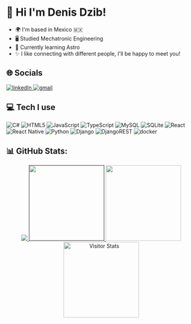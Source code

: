 
<div>
  <h1>
    👋 Hi I'm Denis Dzib! 
  </h1>
  <ul>
    <li>🌍 I'm based in Mexico 🇲🇽​ </li>
    <li>🖥️ Studied Mechatronic Engineering</li>
    <li>🚀 Currently learning Astro</li>
    <li>✨ I like connecting with different people, I'll be happy to meet you!</li>
  </ul>
  <h2>🌐 Socials</h2>
    <a href="https://linkedin.com/in/denis-dzib-091469171">
      <img src="https://img.shields.io/badge/LinkedIn-%230077B5.svg?logo=linkedin&logoColor=white" alt="linkedIn"/>
    </a>
    <a href="mailto:deagonz.5@gmail.com">
      <img src="https://img.shields.io/badge/Email-D14836?logo=gmail&logoColor=white" alt="gmail"/>
    </a>
  <h2>💻 Tech I use</h2>
    <img href="#" src="https://img.shields.io/badge/c%23-%23239120.svg?style=for-the-badge&logo=csharp&logoColor=white" alt="C#"/>
    <img src="https://img.shields.io/badge/html5-%23E34F26.svg?style=for-the-badge&logo=html5&logoColor=white" alt="HTML5" />
    <img src="https://img.shields.io/badge/javascript-%23323330.svg?style=for-the-badge&logo=javascript&logoColor=%23F7DF1E" alt="JavaScript"/>
    <img src="https://img.shields.io/badge/typescript-%23007ACC.svg?style=for-the-badge&logo=typescript&logoColor=white" alt="TypeScript"/>
    <img src="https://img.shields.io/badge/mysql-4479A1.svg?style=for-the-badge&logo=mysql&logoColor=white" alt="MySQL">
    <img src="https://img.shields.io/badge/sqlite-%2307405e.svg?style=for-the-badge&logo=sqlite&logoColor=white" alt="SQLite"/>
    <img src="https://img.shields.io/badge/react-%2320232a.svg?style=for-the-badge&logo=react&logoColor=%2361DAFB" alt="React"/>
    <img src="https://img.shields.io/badge/react_native-%2320232a.svg?style=for-the-badge&logo=react&logoColor=%2361DAFB" alt="React Native"/>
    <img src="https://img.shields.io/badge/python-3670A0?style=for-the-badge&logo=python&logoColor=ffdd54" alt="Python"/>
    <img src="https://img.shields.io/badge/django-%23092E20.svg?style=for-the-badge&logo=django&logoColor=white" alt="Django"/>
    <img src="https://img.shields.io/badge/DJANGO-REST-ff1709?style=for-the-badge&logo=django&logoColor=white&color=ff1709&labelColor=gray" alt="DjangoREST"/>
    <img src="https://img.shields.io/badge/docker-8bf9f8?style=for-the-badge&logo=docker&logoColor=blue&color=8bf9f8&labelColor=white" alt="docker"/>
  <h2>📊 GitHub Stats:</h2>
  <div align="center">
    <a href="https://github.com/deagonzDad">
      <img src="https://github-readme-stats.vercel.app/api?username=deagonzDad&theme=dark&hide_border=false&include_all_commits=true&count_private=false">
    </a>
    <a href="">
      <img height="200" src="https://nirzak-streak-stats.vercel.app/?user=deagonzDad&theme=dark&hide_border=false">
    </a>
    <a height="200" href="https://github.com/deagonzDad">
      <img height="200" src="https://github-readme-stats.vercel.app/api/top-langs/?username=deagonzDad&theme=dark&hide_border=false&include_all_commits=true&count_private=false&layout=compact"/>
    </a>
    <br/>
    <a>
      <img height="200" alt="Visitor Stats" 
        src="https://widgetbite.com/stats/deagonzDad"
      />  
    </a>
  </div>
</div>